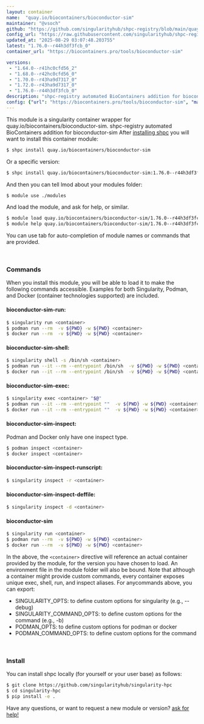 ```yaml
---
layout: container
name:  "quay.io/biocontainers/bioconductor-sim"
maintainer: "@vsoch"
github: "https://github.com/singularityhub/shpc-registry/blob/main/quay.io/biocontainers/bioconductor-sim/container.yaml"
config_url: "https://raw.githubusercontent.com/singularityhub/shpc-registry/main/quay.io/biocontainers/bioconductor-sim/container.yaml"
updated_at: "2025-08-29 03:07:48.203755"
latest: "1.76.0--r44h3df3fcb_0"
container_url: "https://biocontainers.pro/tools/bioconductor-sim"

versions:
 - "1.64.0--r41hc0cfd56_2"
 - "1.68.0--r42hc0cfd56_0"
 - "1.70.0--r43ha9d7317_0"
 - "1.72.0--r43ha9d7317_0"
 - "1.76.0--r44h3df3fcb_0"
description: "shpc-registry automated BioContainers addition for bioconductor-sim"
config: {"url": "https://biocontainers.pro/tools/bioconductor-sim", "maintainer": "@vsoch", "description": "shpc-registry automated BioContainers addition for bioconductor-sim", "latest": {"1.76.0--r44h3df3fcb_0": "sha256:493e34e0828b9a113436a5f1c02c2291d960fb2a658fb6072eb863e7e59d8693"}, "tags": {"1.64.0--r41hc0cfd56_2": "sha256:2dbdc7989d751947023d56be791daaf25f8e9dc409b8041e855ab6d1303d8adf", "1.68.0--r42hc0cfd56_0": "sha256:cee82d6a811c0e6c1868373cdcfaa8698032ddee1ebefd0ef0927025c71d5c77", "1.70.0--r43ha9d7317_0": "sha256:a6fca26793bd710448adfecea851d0df7c7c668ac7177c2399f8eb44fa27478f", "1.72.0--r43ha9d7317_0": "sha256:6ceff2a4fe9c9ed7beefeebc51c763e4e54c3367adc0fa50a8d7c82fc701e69b", "1.76.0--r44h3df3fcb_0": "sha256:493e34e0828b9a113436a5f1c02c2291d960fb2a658fb6072eb863e7e59d8693"}, "docker": "quay.io/biocontainers/bioconductor-sim"}
---
```


This module is a singularity container wrapper for quay.io/biocontainers/bioconductor-sim.
shpc-registry automated BioContainers addition for bioconductor-sim
After [installing shpc](#install) you will want to install this container module:


```bash
$ shpc install quay.io/biocontainers/bioconductor-sim
```

Or a specific version:

```bash
$ shpc install quay.io/biocontainers/bioconductor-sim:1.76.0--r44h3df3fcb_0
```

And then you can tell lmod about your modules folder:

```bash
$ module use ./modules
```

And load the module, and ask for help, or similar.

```bash
$ module load quay.io/biocontainers/bioconductor-sim/1.76.0--r44h3df3fcb_0
$ module help quay.io/biocontainers/bioconductor-sim/1.76.0--r44h3df3fcb_0
```

You can use tab for auto-completion of module names or commands that are provided.

<br>

### Commands

When you install this module, you will be able to load it to make the following commands accessible.
Examples for both Singularity, Podman, and Docker (container technologies supported) are included.

#### bioconductor-sim-run:

```bash
$ singularity run <container>
$ podman run --rm  -v ${PWD} -w ${PWD} <container>
$ docker run --rm  -v ${PWD} -w ${PWD} <container>
```

#### bioconductor-sim-shell:

```bash
$ singularity shell -s /bin/sh <container>
$ podman run --it --rm --entrypoint /bin/sh  -v ${PWD} -w ${PWD} <container>
$ docker run --it --rm --entrypoint /bin/sh  -v ${PWD} -w ${PWD} <container>
```

#### bioconductor-sim-exec:

```bash
$ singularity exec <container> "$@"
$ podman run --it --rm --entrypoint ""  -v ${PWD} -w ${PWD} <container> "$@"
$ docker run --it --rm --entrypoint ""  -v ${PWD} -w ${PWD} <container> "$@"
```

#### bioconductor-sim-inspect:

Podman and Docker only have one inspect type.

```bash
$ podman inspect <container>
$ docker inspect <container>
```

#### bioconductor-sim-inspect-runscript:

```bash
$ singularity inspect -r <container>
```

#### bioconductor-sim-inspect-deffile:

```bash
$ singularity inspect -d <container>
```



#### bioconductor-sim

```bash
$ singularity run <container>
$ podman run --rm  -v ${PWD} -w ${PWD} <container>
$ docker run --rm  -v ${PWD} -w ${PWD} <container>
```


In the above, the `<container>` directive will reference an actual container provided
by the module, for the version you have chosen to load. An environment file in the
module folder will also be bound. Note that although a container
might provide custom commands, every container exposes unique exec, shell, run, and
inspect aliases. For anycommands above, you can export:

 - SINGULARITY_OPTS: to define custom options for singularity (e.g., --debug)
 - SINGULARITY_COMMAND_OPTS: to define custom options for the command (e.g., -b)
 - PODMAN_OPTS: to define custom options for podman or docker
 - PODMAN_COMMAND_OPTS: to define custom options for the command

<br>

### Install

You can install shpc locally (for yourself or your user base) as follows:

```bash
$ git clone https://github.com/singularityhub/singularity-hpc
$ cd singularity-hpc
$ pip install -e .
```

Have any questions, or want to request a new module or version? [ask for help!](https://github.com/singularityhub/singularity-hpc/issues)